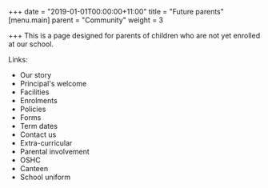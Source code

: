+++
date = "2019-01-01T00:00:00+11:00"
title = "Future parents"
[menu.main]
parent = "Community"
weight = 3

+++
This is a page designed for parents of children who are not yet enrolled at our school.

Links:

* Our story
* Principal's welcome
* Facilities
* Enrolments
* Policies
* Forms
* Term dates
* Contact us
* Extra-curricular
* Parental involvement
* OSHC
* Canteen
* School uniform
